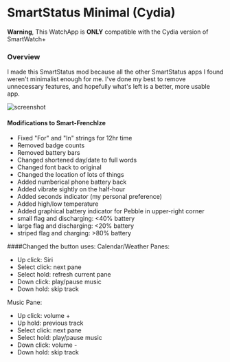 SmartStatus Minimal (Cydia)
=====================

**Warning**, This WatchApp is **ONLY** compatible with the Cydia version of SmartWatch+

### Overview

I made this SmartStatus mod because all the other SmartStatus apps I found weren't minimalist enough for me. I've done my best to remove unnecessary features, and hopefully what's left is a better, more usable app. 

![screenshot](https://raw.github.com/sapphirinedreams/SmartStatus-Minimal/master/screenshot.png)

#### Modifications to Smart-FrenchIze
- Fixed "For" and "In" strings for 12hr time
- Removed badge counts
- Removed battery bars
- Changed shortened day/date to full words
- Changed font back to original
- Changed the location of lots of things
- Added numberical phone battery back
- Added vibrate sightly on the half-hour
- Added seconds indicator (my personal preference)
- Added high/low temperature
- Added graphical battery indicator for Pebble in upper-right corner
 - small flag and discharging: <40% battery
 - large flag and discharging: <20% battery
 - striped flag and charging: >80% battery

####Changed the button uses:
Calendar/Weather Panes:
- Up click: Siri
- Select click: next pane
- Select hold: refresh current pane
- Down click: play/pause music
- Down hold: skip track

Music Pane: 
- Up click: volume +
- Up hold: previous track
- Select click: next pane
- Select hold: play/pause music
- Down click: volume -
- Down hold: skip track
